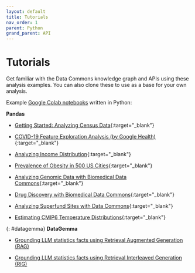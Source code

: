 ```yaml
---
layout: default
title: Tutorials
nav_order: 1
parent: Python
grand_parent: API
---
```


# Tutorials

Get familiar with the Data Commons knowledge graph and APIs using these analysis examples.
You can also clone these to use as a base for your own analysis.

Example [Google Colab
notebooks](https://colab.sandbox.google.com/notebooks/intro.ipynb) written in
Python:

**Pandas**

-   [Getting Started: Analyzing Census Data](https://colab.research.google.com/github/datacommonsorg/api-python/blob/master/notebooks/analyzing_census_data.ipynb){:target="_blank"}

-   [COVID-19 Feature Exploration Analysis (by Google Health)](https://colab.research.google.com/github/datacommonsorg/api-python/blob/master/notebooks/COVID_19_Feature_Exploration_Analysis_with_Data_Commons.ipynb){:target="_blank"}

-   [Analyzing Income Distribution](https://colab.research.google.com/github/datacommonsorg/api-python/blob/master/notebooks/analyzing_income_distribution.ipynb){:target="_blank"}

-   [Prevalence of Obesity in 500 US Cities](https://colab.research.google.com/github/datacommonsorg/api-python/blob/master/notebooks/analyzing_obesity_prevalence.ipynb){:target="_blank"}

-   [Analyzing Genomic Data with Biomedical Data Commons](https://colab.research.google.com/github/datacommonsorg/api-python/blob/master/notebooks/analyzing_genomic_data.ipynb){:target="_blank"}

-   [Drug Discovery with Biomedical Data Commons](https://colab.research.google.com/github/datacommonsorg/api-python/blob/master/notebooks/Drug_Discovery_With_Data_Commons.ipynb){:target="_blank"}

-   [Analyzing Superfund Sites with Data Commons](https://colab.sandbox.google.com/github/datacommonsorg/api-python/blob/master/notebooks/Analyzing_SuperfundSites_with_Data_Commons.ipynb){:target="_blank"}

-   [Estimating CMIP6 Temperature Distributions](https://colab.sandbox.google.com/github/datacommonsorg/api-python/blob/master/notebooks/Estimating_(Temperature)_Distributions_With_DataCommons_.ipynb){:target="_blank"}

{: #datagemma}
**DataGemma**

- [Grounding LLM statistics facts using Retrieval Augmented Generation (RAG)](https://colab.sandbox.google.com/https://github.com/datacommonsorg/llm-tools/blob/main/notebooks/data_gemma_rag.ipynb)

- [Grounding LLM statistics facts using Retrieval Interleaved Generation (RIG)](https://colab.sandbox.google.com/github.com/datacommonsorg/llm-tools/blob/main/notebooks/data_gemma_rig.ipynb)
